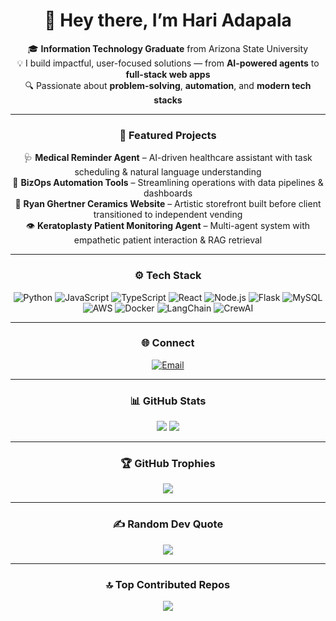 <div align="center">

# 👋 Hey there, I’m Hari Adapala

🎓 **Information Technology Graduate** from Arizona State University  
💡 I build impactful, user-focused solutions — from **AI-powered agents** to **full-stack web apps**  
🔍 Passionate about **problem-solving**, **automation**, and **modern tech stacks**

---

### 📂 Featured Projects
🩺 **Medical Reminder Agent** – AI-driven healthcare assistant with task scheduling & natural language understanding  
🏢 **BizOps Automation Tools** – Streamlining operations with data pipelines & dashboards  
🏺 **Ryan Ghertner Ceramics Website** – Artistic storefront built before client transitioned to independent vending  
👁 **Keratoplasty Patient Monitoring Agent** – Multi-agent system with empathetic patient interaction & RAG retrieval  

---

### ⚙️ Tech Stack
![Python](https://img.shields.io/badge/python-3670A0?style=plastic&logo=python&logoColor=ffdd54)
![JavaScript](https://img.shields.io/badge/javascript-%23323330.svg?style=plastic&logo=javascript&logoColor=%23F7DF1E)
![TypeScript](https://img.shields.io/badge/typescript-%23007ACC.svg?style=plastic&logo=typescript&logoColor=white)
![React](https://img.shields.io/badge/react-%2320232a.svg?style=plastic&logo=react&logoColor=%2361DAFB)
![Node.js](https://img.shields.io/badge/node.js-6DA55F?style=plastic&logo=node.js&logoColor=white)
![Flask](https://img.shields.io/badge/flask-%23000.svg?style=plastic&logo=flask&logoColor=white)
![MySQL](https://img.shields.io/badge/mysql-%2300f.svg?style=plastic&logo=mysql&logoColor=white)
![AWS](https://img.shields.io/badge/AWS-%23FF9900.svg?style=plastic&logo=amazon-aws&logoColor=white)
![Docker](https://img.shields.io/badge/docker-%230db7ed.svg?style=plastic&logo=docker&logoColor=white)
![LangChain](https://img.shields.io/badge/LangChain-%2300bcd4.svg?style=plastic&logo=chainlink&logoColor=white)
![CrewAI](https://img.shields.io/badge/CrewAI-%2300bcd4.svg?style=plastic&logo=robotframework&logoColor=white)

---

### 🌐 Connect
[![Email](https://img.shields.io/badge/Email-D14836?logo=gmail&logoColor=white)](mailto:hadapala333@gmail.com)

---

### 📊 GitHub Stats
<!-- These are the two you wanted to KEEP -->
<img src="https://github-profile-summary-cards.vercel.app/api/cards/stats?username=haritejaadapala&theme=github_dark" />
<img src="https://github-profile-summary-cards.vercel.app/api/cards/streak?username=haritejaadapala&theme=github_dark" />

<!-- Fallback for streak if the above ever fails:
https://streak-stats.demolab.com/?user=haritejaadapala&theme=dark&hide_border=true
-->

---

### 🏆 GitHub Trophies
![](https://github-profile-trophy.vercel.app/?username=haritejaadapala&theme=radical&no-frame=false&no-bg=true&margin-w=4)

---

### ✍️ Random Dev Quote
![](https://quotes-github-readme.vercel.app/api?type=horizontal&theme=radical)

---

### 🔝 Top Contributed Repos
![](https://github-contributor-stats.vercel.app/api?username=haritejaadapala&limit=5&theme=dark&combine_all_yearly_contributions=true)

</div>

<!-- Removed: github-readme-stats main card, Top Languages card, and nirzak streak stats -->
